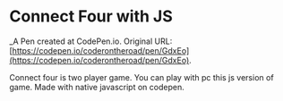 # Connect Four with JS
 _A Pen created at CodePen.io. Original URL: [https://codepen.io/coderontheroad/pen/GdxEo](https://codepen.io/coderontheroad/pen/GdxEo).

 Connect four is two player game. You can play with pc this js version of game. Made with native javascript on codepen.